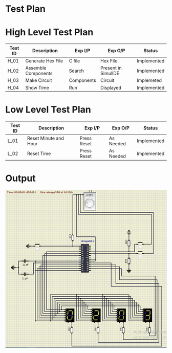 
# Test Plan
# High Level Test Plan

| Test ID| Description | Exp I/P | Exp O/P | Status |
| -------| ----------- | ------- | ------- | ------ |
| H_01 | Generate Hex File | C file | Hex File | Implemented |
| H_02 | Assemble Components | Search | Present in SimulIDE | Implemented |
| H_03 | Make Circuit | Components | Circuit | Implemeted |
| H_04 | Show Time | Run | Displayed | Implemented |

# Low Level Test Plan

| Test ID| Description | Exp I/P | Exp O/P | Status |
| -------| ----------- | ------- | ------- | ------ |
| L_01 | Reset Minute and Hour | Press Reset | As Needed | Implemented |
| L_02 | Reset Time | Press Reset | As Needed | Implemented |

# Output

![63422](https://raw.githubusercontent.com/sparikshit/M2-Embedded_DigitalClock/main/4_Test%20Plan%20and%20Output/Screenshot%20(9).png)
